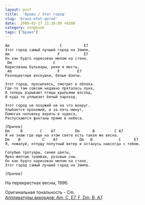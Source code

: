 ```yaml
---
layout: post
title:  'Браво / Этот город'
slug: 'bravo-etot-gorod'
date:  2009-02-17 21:38:00 +0300
category: songbook
tags: ["Браво"]
---
```


    Am                       C          E7
    Этот город самый лучший город на Земле,
    Am                      F           E7
    Он как будто нарисован мелом на стене.
     Dm                   C
    Нарисованы бульвары, реки и мосты,
     Am                     F        E7
    Разноцветные веснушки, белые банты.

    Этот город, просыпаясь, смотрит в облака. 
    Где-то там совсем недавно пряталась луна,
    А теперь взрывают птицы крыльями восход,
    И куда то уплывает белый пароход.

    Этот город не похожий ни на что вокруг.
    Улыбается прохожий, и за пять минут,
    Помогая человеку верить в чудеса, 
    Распускаются фонтаны прямо в небеса.

    [Припев]
    Dm     B        C    A7         Dm      B         C A7
    Я не знаю где еще на этом свете есть такая же весна.
    Dm    B          C    A7          Dm   B            C      E7
    Я, пожалуй, отпущу попутный ветер и останусь навсегда с тобою. 

    Голубые тротуары, синие цветы, 
    Ярко-желтые трамваи, розовые сны. 
    Он как будто нарисован мелом на стене, 
    Этот город самый лучший город на Земле.

    [Припев]

На перекрестках весны, 1996.

Оригинальная тональность - Cm.  
[Аппликатуры аккордов: Am, C, E7, F, Dm, B, A7](http://guitar-chords-chart.net/#Am,C,E7,F,Dm,B,A7 "аппликатуры аккордов для гитары").

